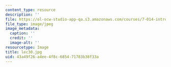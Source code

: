 ```yaml
---
content_type: resource
description: ''
file: https://ol-ocw-studio-app-qa.s3.amazonaws.com/courses/7-014-introductory-biology-spring-2005/43a49f26a4ee4f8c685471783b38f33a_lec30.jpg
file_type: image/jpeg
image_metadata:
  caption: ''
  credit: ''
  image-alt: ''
resourcetype: Image
title: lec30.jpg
uid: 43a49f26-a4ee-4f8c-6854-71783b38f33a
---
```

